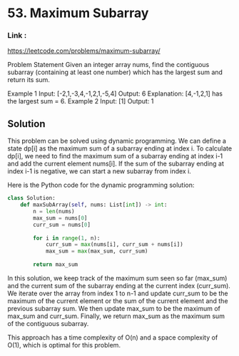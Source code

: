 # 53. Maximum Subarray

### Link :

https://leetcode.com/problems/maximum-subarray/

Problem Statement
Given an integer array nums, find the contiguous subarray (containing at least one number) which has the largest sum and return its sum.

Example 1
Input: [-2,1,-3,4,-1,2,1,-5,4]
Output: 6
Explanation: [4,-1,2,1] has the largest sum = 6.
Example 2
Input: [1]
Output: 1

## Solution
This problem can be solved using dynamic programming. We can define a state dp[i] as the maximum sum of a subarray ending at index i. To calculate dp[i], we need to find the maximum sum of a subarray ending at index i-1 and add the current element nums[i]. If the sum of the subarray ending at index i-1 is negative, we can start a new subarray from index i.

Here is the Python code for the dynamic programming solution:

```python
class Solution:
    def maxSubArray(self, nums: List[int]) -> int:
        n = len(nums)
        max_sum = nums[0]
        curr_sum = nums[0]
        
        for i in range(1, n):
            curr_sum = max(nums[i], curr_sum + nums[i])
            max_sum = max(max_sum, curr_sum)
            
        return max_sum
```

In this solution, we keep track of the maximum sum seen so far (max_sum) and the current sum of the subarray ending at the current index (curr_sum). We iterate over the array from index 1 to n-1 and update curr_sum to be the maximum of the current element or the sum of the current element and the previous subarray sum. We then update max_sum to be the maximum of max_sum and curr_sum. Finally, we return max_sum as the maximum sum of the contiguous subarray.

This approach has a time complexity of O(n) and a space complexity of O(1), which is optimal for this problem.
